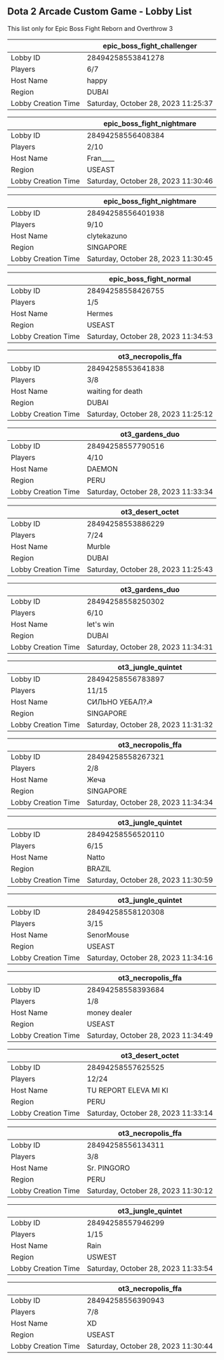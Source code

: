 ## Dota 2 Arcade Custom Game - Lobby List

This list only for Epic Boss Fight Reborn and Overthrow 3

|  | epic_boss_fight_challenger |
| ------ | ------ |
| Lobby ID | 28494258553841278 |
| Players | 6/7 |
| Host Name | happy |
| Region | DUBAI |
| Lobby Creation Time | Saturday, October 28, 2023 11:25:37 |


|  | epic_boss_fight_nightmare |
| ------ | ------ |
| Lobby ID | 28494258556408384 |
| Players | 2/10 |
| Host Name | Fran____ |
| Region | USEAST |
| Lobby Creation Time | Saturday, October 28, 2023 11:30:46 |


|  | epic_boss_fight_nightmare |
| ------ | ------ |
| Lobby ID | 28494258556401938 |
| Players | 9/10 |
| Host Name | clytekazuno |
| Region | SINGAPORE |
| Lobby Creation Time | Saturday, October 28, 2023 11:30:45 |


|  | epic_boss_fight_normal |
| ------ | ------ |
| Lobby ID | 28494258558426755 |
| Players | 1/5 |
| Host Name | Hermes |
| Region | USEAST |
| Lobby Creation Time | Saturday, October 28, 2023 11:34:53 |


|  | ot3_necropolis_ffa |
| ------ | ------ |
| Lobby ID | 28494258553641838 |
| Players | 3/8 |
| Host Name | waiting for death |
| Region | DUBAI |
| Lobby Creation Time | Saturday, October 28, 2023 11:25:12 |


|  | ot3_gardens_duo |
| ------ | ------ |
| Lobby ID | 28494258557790516 |
| Players | 4/10 |
| Host Name | DAEMON |
| Region | PERU |
| Lobby Creation Time | Saturday, October 28, 2023 11:33:34 |


|  | ot3_desert_octet |
| ------ | ------ |
| Lobby ID | 28494258553886229 |
| Players | 7/24 |
| Host Name | Murble |
| Region | DUBAI |
| Lobby Creation Time | Saturday, October 28, 2023 11:25:43 |


|  | ot3_gardens_duo |
| ------ | ------ |
| Lobby ID | 28494258558250302 |
| Players | 6/10 |
| Host Name | let's win |
| Region | DUBAI |
| Lobby Creation Time | Saturday, October 28, 2023 11:34:31 |


|  | ot3_jungle_quintet |
| ------ | ------ |
| Lobby ID | 28494258556783897 |
| Players | 11/15 |
| Host Name | СИЛЬНО УЕБАЛ?☭ |
| Region | SINGAPORE |
| Lobby Creation Time | Saturday, October 28, 2023 11:31:32 |


|  | ot3_necropolis_ffa |
| ------ | ------ |
| Lobby ID | 28494258558267321 |
| Players | 2/8 |
| Host Name | Жеча |
| Region | SINGAPORE |
| Lobby Creation Time | Saturday, October 28, 2023 11:34:34 |


|  | ot3_jungle_quintet |
| ------ | ------ |
| Lobby ID | 28494258556520110 |
| Players | 6/15 |
| Host Name | Natto |
| Region | BRAZIL |
| Lobby Creation Time | Saturday, October 28, 2023 11:30:59 |


|  | ot3_jungle_quintet |
| ------ | ------ |
| Lobby ID | 28494258558120308 |
| Players | 3/15 |
| Host Name | SenorMouse |
| Region | USEAST |
| Lobby Creation Time | Saturday, October 28, 2023 11:34:16 |


|  | ot3_necropolis_ffa |
| ------ | ------ |
| Lobby ID | 28494258558393684 |
| Players | 1/8 |
| Host Name | money dealer |
| Region | USEAST |
| Lobby Creation Time | Saturday, October 28, 2023 11:34:49 |


|  | ot3_desert_octet |
| ------ | ------ |
| Lobby ID | 28494258557625525 |
| Players | 12/24 |
| Host Name | TU REPORT ELEVA MI KI |
| Region | PERU |
| Lobby Creation Time | Saturday, October 28, 2023 11:33:14 |


|  | ot3_necropolis_ffa |
| ------ | ------ |
| Lobby ID | 28494258556134311 |
| Players | 3/8 |
| Host Name | Sr. PINGORO |
| Region | PERU |
| Lobby Creation Time | Saturday, October 28, 2023 11:30:12 |


|  | ot3_jungle_quintet |
| ------ | ------ |
| Lobby ID | 28494258557946299 |
| Players | 1/15 |
| Host Name | Rain |
| Region | USWEST |
| Lobby Creation Time | Saturday, October 28, 2023 11:33:54 |


|  | ot3_necropolis_ffa |
| ------ | ------ |
| Lobby ID | 28494258556390943 |
| Players | 7/8 |
| Host Name | XD |
| Region | USEAST |
| Lobby Creation Time | Saturday, October 28, 2023 11:30:44 |


